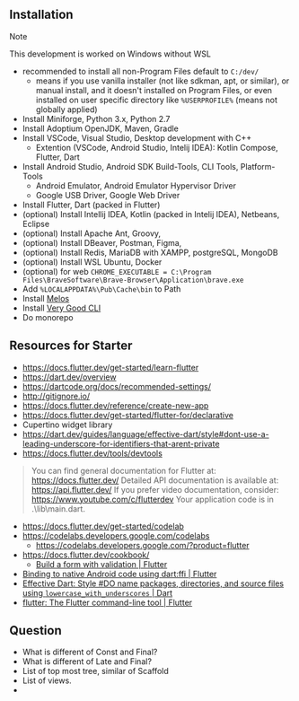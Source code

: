 ## Installation

> [!NOTE]
> This development is worked on Windows without WSL

- recommended to install all non-Program Files default to `C:/dev/`
  - means if you use vanilla installer (not like sdkman, apt, or similar), or manual install, and it doesn't installed on Program Files, or even installed on user specific directory like `%USERPROFILE%` (means not globally applied)
- Install Miniforge, Python 3.x, Python 2.7
- Install Adoptium OpenJDK, Maven, Gradle
- Install VSCode, Visual Studio, Desktop development with C++
  - Extention (VSCode, Android Studio, Intelij IDEA): Kotlin Compose, Flutter, Dart
- Install Android Studio, Android SDK Build-Tools, CLI Tools, Platform-Tools
  - Android Emulator, Android Emulator Hypervisor Driver
  - Google USB Driver, Google Web Driver
- Install Flutter, Dart (packed in Flutter)
- (optional) Install Intellij IDEA, Kotlin (packed in Intelij IDEA), Netbeans, Eclipse
- (optional) Install Apache Ant, Groovy,
- (optional) Install DBeaver, Postman, Figma, 
- (optional) Install Redis, MariaDB with XAMPP, postgreSQL, MongoDB
- (optional) Install WSL Ubuntu, Docker
- (optional) for web `CHROME_EXECUTABLE = C:\Program Files\BraveSoftware\Brave-Browser\Application\brave.exe`
- Add `%LOCALAPPDATA%\Pub\Cache\bin` to Path
- Install [Melos](https://melos.invertase.dev/~melos-latest/getting-started)
- Install [Very Good CLI](https://cli.vgv.dev/docs/overview)
- Do monorepo

## Resources for Starter

- https://docs.flutter.dev/get-started/learn-flutter
- https://dart.dev/overview
- https://dartcode.org/docs/recommended-settings/
- http://gitignore.io/
- https://docs.flutter.dev/reference/create-new-app
- https://docs.flutter.dev/get-started/flutter-for/declarative
- Cupertino widget library
- https://dart.dev/guides/language/effective-dart/style#dont-use-a-leading-underscore-for-identifiers-that-arent-private
- https://docs.flutter.dev/tools/devtools

> You can find general documentation for Flutter at: https://docs.flutter.dev/
> Detailed API documentation is available at: https://api.flutter.dev/
> If you prefer video documentation, consider: https://www.youtube.com/c/flutterdev
> Your application code is in .\lib\main.dart.

- https://docs.flutter.dev/get-started/codelab
- https://codelabs.developers.google.com/codelabs
  - https://codelabs.developers.google.com/?product=flutter
- https://docs.flutter.dev/cookbook/
  - [Build a form with validation | Flutter](https://docs.flutter.dev/cookbook/forms/validation)
- [Binding to native Android code using dart:ffi | Flutter](https://docs.flutter.dev/platform-integration/android/c-interop)
- [Effective Dart: Style #DO name packages, directories, and source files using `lowercase_with_underscores` | Dart](https://dart.dev/effective-dart/style#do-name-packages-and-file-system-entities-using-lowercase-with-underscores)
- [flutter: The Flutter command-line tool | Flutter](https://docs.flutter.dev/reference/flutter-cli)

## Question
- What is different of Const and Final?
- What is different of Late and Final?
- List of top most tree, similar of Scaffold
- List of views.
- 